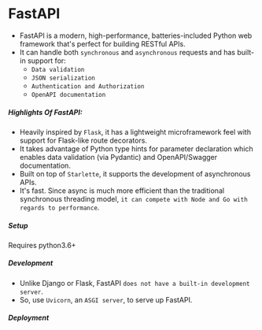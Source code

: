 # FastAPI

+ FastAPI is a modern, high-performance, batteries-included Python web framework that's perfect for building RESTful APIs.
+ It can handle both `synchronous` and `asynchronous` requests and has built-in support for: 
    + `Data validation`
    + `JSON serialization`
    + `Authentication and Authorization`
    + `OpenAPI documentation`


##### Highlights Of FastAPI:
+ Heavily inspired by `Flask`, it has a lightweight microframework feel with support for Flask-like route decorators.
+ It takes advantage of Python type hints for parameter declaration which enables data validation (via Pydantic) and OpenAPI/Swagger documentation.
+ Built on top of `Starlette`, it supports the development of asynchronous APIs.
+ It's fast. Since async is much more efficient than the traditional synchronous threading model, `it can compete with Node and Go with regards to performance`.


##### Setup

Requires python3.6+



##### Development
+ Unlike Django or Flask, FastAPI `does not have a built-in development server`. 
+ So, use `Uvicorn`, an `ASGI server`, to serve up FastAPI.


##### Deployment

